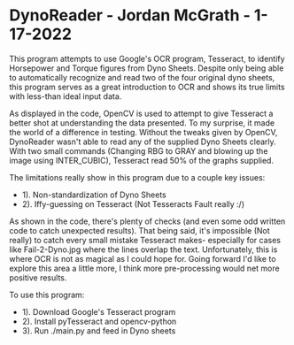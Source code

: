 # DynoReader - Jordan McGrath - 1-17-2022

This program attempts to use Google's OCR program, Tesseract, to identify Horsepower and Torque figures from Dyno Sheets.
Despite only being able to automatically recognize and read two of the four original dyno sheets, this program serves as a great 
introduction to OCR and shows its true limits with less-than ideal input data.

As displayed in the code, OpenCV is used to attempt to give Tesseract a better shot at understanding the data presented.
To my surprise, it made the world of a difference in testing. 
Without the tweaks given by OpenCV, DynoReader wasn't able to read any of the supplied Dyno Sheets clearly. 
With two small commands (Changing RBG to GRAY and blowing up the image using INTER_CUBIC), Tesseract read 50% of the graphs supplied. 

The limitations really show in this program due to a couple key issues:
* 1). Non-standardization of Dyno Sheets
* 2). Iffy-guessing on Tesseract (Not Tesseracts Fault really :/)

As shown in the code, there's plenty of checks (and even some odd written code to catch unexpected results). That being said, it's impossible (Not really) to catch 
every small mistake Tesseract makes- especially for cases like Fail-2-Dyno.jpg where the lines overlap the text.
Unfortunately, this is where OCR is not as magical as I could hope for. 
Going forward I'd like to explore this area a little more, I think more pre-processing would net more positive results. 

To use this program:

* 1). Download Google's Tesseract program
* 2). Install pyTesseract and opencv-python
* 3). Run ./main.py and feed in Dyno sheets
